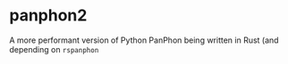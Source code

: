 # panphon2
A more performant version of Python PanPhon being written in Rust (and depending on `rspanphon`
